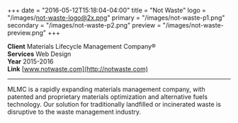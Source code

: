 +++
date = "2016-05-12T15:18:04-04:00"
title = "Not Waste"
logo = "/images/not-waste-logo@2x.png"
primary = "/images/not-waste-p1.png"
secondary = "/images/not-waste-p2.png"
preview = "/images/not-waste-preview.png"
+++

**Client**  Materials Lifecycle Management Company®  
**Services**  Web Design  
**Year**  2015-2016  
**Link**  [www.notwaste.com](http://notwaste.com)

***

MLMC is a rapidly expanding materials management company, with patented and proprietary materials optimization and alternative fuels technology. Our solution for traditionally landfilled or incinerated waste is disruptive to the waste management industry.
